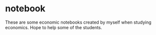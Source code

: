 # notebook
These are some economic notebooks created by myself when studying economics. Hope to help some of the students.
